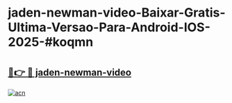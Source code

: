 # jaden-newman-video-Baixar-Gratis-Ultima-Versao-Para-Android-IOS-2025-#koqmn

# <h2><a href="https://ainizakaria.my?title=jaden-newman-video&ref=24M">🔗👉 🔴 jaden-newman-video</a></h2>

[![acn](https://github.com/user-attachments/assets/0f9c940e-d8b0-45ae-aac7-cd30a18b3e1c)](https://ainizakaria.my?title=jaden-newman-video&ref=24M)

